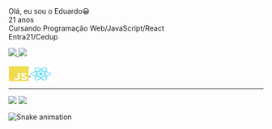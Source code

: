 ##
Olá, eu sou o Eduardo😀<br>
21 anos<br>
Cursando Programação Web/JavaScript/React<br>
Entra21/Cedup

 <div>
  <a href="https://github.com/Eduardo-Andruczewicz">
  <img height="180em" src="https://github-readme-stats.vercel.app/api?username=Eduardo-Andruczewicz&show_icons=true&theme=dark&include_all_commits=true&count_private=true"/>
  <img height="180em" src="https://github-readme-stats.vercel.app/api/top-langs/?username=Eduardo-Andruczewicz&layout=compact&langs_count=7&theme=dark"/>
</div>
  <div style="display: inline_block"><br>
  <img align="center" alt="Rafa-Js" height="30" width="40" src="https://raw.githubusercontent.com/devicons/devicon/master/icons/javascript/javascript-plain.svg">
  <img align="center" alt="Rafa-React" height="30" width="40" src="https://raw.githubusercontent.com/devicons/devicon/master/icons/react/react-original.svg">
</div>
  <hr>
  <div>
    <a href="https://instagram.com/edu_andrucz" target="_blank"><img src="https://img.shields.io/badge/-Instagram-%23E4405F?style=for-the-badge&logo=instagram&logoColor=white" target="_blank"></a>
     <a href="https://www.linkedin.com/in/eduardo-vinicius-andruczewicz-087229209" target="_blank"><img src="https://img.shields.io/badge/-LinkedIn-%230077B5?style=for-the-badge&logo=linkedin&logoColor=white" target="_blank"></a> 
  </div>
  
   
  ![Snake animation](https://github.com/eduardo-andruczewicz/eduardo-andruczewicz/blob/output/github-contribution-grid-snake.svg)
 


